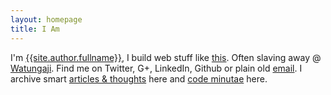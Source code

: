 ```yaml
---
layout: homepage
title: I Am
---
```


I'm [{{site.author.fullname}}][about], I build web stuff like [this][waabeh].
Often slaving away @ [Watungaji][watungaji]. Find me on Twitter, G+, LinkedIn,
Github or plain old [email][email]. I archive smart [articles &amp;
thoughts][articles_archive] here and [code minutae][minutae_archive] here.

[twitter]: {{site.author.twitter_url}}
[github]: {{site.author.github_url}}
[googleplus]: {{site.author.googleplus_url}}
[about]: about/
[articles_archive]: articles/archive/
[email]: mailto:?Subject=You're%20Awesome
[minutae_archive]: minutae/archive/
[waabeh]: https://waabeh.com/
[watungaji]: http://watungaji.com/

